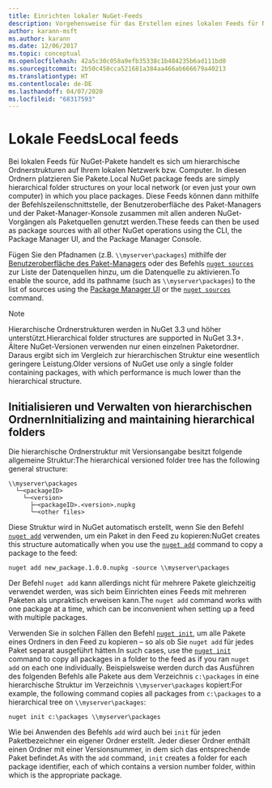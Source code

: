 ```yaml
---
title: Einrichten lokaler NuGet-Feeds
description: Vorgehensweise für das Erstellen eines lokalen Feeds für NuGet-Pakete mithilfe von Ordnern Ihres lokalen Netzwerks
author: karann-msft
ms.author: karann
ms.date: 12/06/2017
ms.topic: conceptual
ms.openlocfilehash: 42a5c30c058a9efb35338c1b484235b6ad111bd0
ms.sourcegitcommit: 2b50c450cca521681a384aa466ab666679a40213
ms.translationtype: HT
ms.contentlocale: de-DE
ms.lasthandoff: 04/07/2020
ms.locfileid: "68317593"
---
```

# <a name="local-feeds"></a><span data-ttu-id="739ee-103">Lokale Feeds</span><span class="sxs-lookup"><span data-stu-id="739ee-103">Local feeds</span></span>

<span data-ttu-id="739ee-104">Bei lokalen Feeds für NuGet-Pakete handelt es sich um hierarchische Ordnerstrukturen auf Ihrem lokalen Netzwerk bzw. Computer. In diesen Ordnern platzieren Sie Pakete.</span><span class="sxs-lookup"><span data-stu-id="739ee-104">Local NuGet package feeds are simply hierarchical folder structures on your local network (or even just your own computer) in which you place packages.</span></span> <span data-ttu-id="739ee-105">Diese Feeds können dann mithilfe der Befehlszeilenschnittstelle, der Benutzeroberfläche des Paket-Managers und der Paket-Manager-Konsole zusammen mit allen anderen NuGet-Vorgängen als Paketquellen genutzt werden.</span><span class="sxs-lookup"><span data-stu-id="739ee-105">These feeds can then be used as package sources with all other NuGet operations using the CLI, the Package Manager UI, and the Package Manager Console.</span></span>

<span data-ttu-id="739ee-106">Fügen Sie den Pfadnamen (z.B. `\\myserver\packages`) mithilfe der [Benutzeroberfläche des Paket-Managers](../consume-packages/install-use-packages-visual-studio.md#package-sources) oder des Befehls [`nuget sources`](../reference/cli-reference/cli-ref-sources.md) zur Liste der Datenquellen hinzu, um die Datenquelle zu aktivieren.</span><span class="sxs-lookup"><span data-stu-id="739ee-106">To enable the source, add its pathname (such as `\\myserver\packages`) to the list of sources using the [Package Manager UI](../consume-packages/install-use-packages-visual-studio.md#package-sources) or the [`nuget sources`](../reference/cli-reference/cli-ref-sources.md) command.</span></span>

> [!Note]
> <span data-ttu-id="739ee-107">Hierarchische Ordnerstrukturen werden in NuGet 3.3 und höher unterstützt.</span><span class="sxs-lookup"><span data-stu-id="739ee-107">Hierarchical folder structures are supported in NuGet 3.3+.</span></span> <span data-ttu-id="739ee-108">Ältere NuGet-Versionen verwenden nur einen einzelnen Paketordner. Daraus ergibt sich im Vergleich zur hierarchischen Struktur eine wesentlich geringere Leistung.</span><span class="sxs-lookup"><span data-stu-id="739ee-108">Older versions of NuGet use only a single folder containing packages, with which performance is much lower than the hierarchical structure.</span></span>

## <a name="initializing-and-maintaining-hierarchical-folders"></a><span data-ttu-id="739ee-109">Initialisieren und Verwalten von hierarchischen Ordnern</span><span class="sxs-lookup"><span data-stu-id="739ee-109">Initializing and maintaining hierarchical folders</span></span>

<span data-ttu-id="739ee-110">Die hierarchische Ordnerstruktur mit Versionsangabe besitzt folgende allgemeine Struktur:</span><span class="sxs-lookup"><span data-stu-id="739ee-110">The hierarchical versioned folder tree has the following general structure:</span></span>

    \\myserver\packages
      └─<packageID>
        └─<version>
          ├─<packageID>.<version>.nupkg
          └─<other files>

<span data-ttu-id="739ee-111">Diese Struktur wird in NuGet automatisch erstellt, wenn Sie den Befehl [`nuget add`](../reference/cli-reference/cli-ref-add.md) verwenden, um ein Paket in den Feed zu kopieren:</span><span class="sxs-lookup"><span data-stu-id="739ee-111">NuGet creates this structure automatically when you use the [`nuget add`](../reference/cli-reference/cli-ref-add.md) command to copy a package to the feed:</span></span>

```cli
nuget add new_package.1.0.0.nupkg -source \\myserver\packages
```

<span data-ttu-id="739ee-112">Der Befehl `nuget add` kann allerdings nicht für mehrere Pakete gleichzeitig verwendet werden, was sich beim Einrichten eines Feeds mit mehreren Paketen als unpraktisch erweisen kann.</span><span class="sxs-lookup"><span data-stu-id="739ee-112">The `nuget add` command works with one package at a time, which can be inconvenient when setting up a feed with multiple packages.</span></span>

<span data-ttu-id="739ee-113">Verwenden Sie in solchen Fällen den Befehl [`nuget init`](../reference/cli-reference/cli-ref-init.md), um alle Pakete eines Ordners in den Feed zu kopieren – so als ob Sie `nuget add` für jedes Paket separat ausgeführt hätten.</span><span class="sxs-lookup"><span data-stu-id="739ee-113">In such cases, use the [`nuget init`](../reference/cli-reference/cli-ref-init.md) command to copy all packages in a folder to the feed as if you ran `nuget add` on each one individually.</span></span> <span data-ttu-id="739ee-114">Beispielsweise werden durch das Ausführen des folgenden Befehls alle Pakete aus dem Verzeichnis `c:\packages` in eine hierarchische Struktur im Verzeichnis `\\myserver\packages` kopiert:</span><span class="sxs-lookup"><span data-stu-id="739ee-114">For example, the following command copies all packages from `c:\packages` to a hierarchical tree on `\\myserver\packages`:</span></span>

```cli
nuget init c:\packages \\myserver\packages
```

<span data-ttu-id="739ee-115">Wie bei Anwenden des Befehls `add` wird auch bei `init` für jeden Paketbezeichner ein eigener Ordner erstellt. Jeder dieser Ordner enthält einen Ordner mit einer Versionsnummer, in dem sich das entsprechende Paket befindet.</span><span class="sxs-lookup"><span data-stu-id="739ee-115">As with the `add` command, `init` creates a folder for each package identifier, each of which contains a version number folder, within which is the appropriate package.</span></span>
